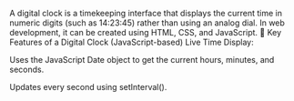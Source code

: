 A digital clock is a timekeeping interface that displays the current time in numeric digits (such as 14:23:45) rather than using an analog dial. In web development, it can be created using HTML, CSS, and JavaScript.
🧭 Key Features of a Digital Clock (JavaScript-based)
Live Time Display:

Uses the JavaScript Date object to get the current hours, minutes, and seconds.

Updates every second using setInterval().

